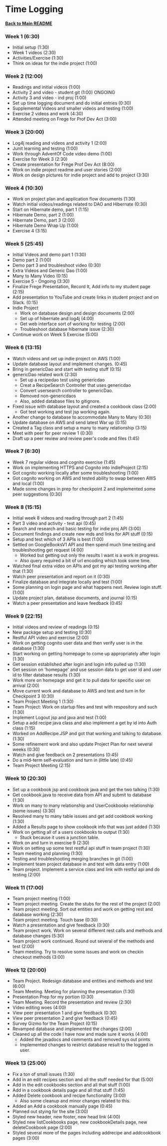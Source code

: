 # Time Logging
#### [Back to Main README](README.md)

### Week 1 (6:30)
- Initial setup (1:30)
- Week 1 videos (2:30)
- Activities/Exercise (1:30)
- Think on ideas for the indie project (1:00)

### Week 2 (12:00)
- Readings and initial videos (1:00)
- Activity 2 and video - student git (1:00) ONGOING
- Activity 3 and video - ind proj (1:00)
- Set up time logging document and do initial entries (0:30)
- Supplemental Videos and smaller videos and testing (1:00)
- Exercise 2 videos and work (4:30)
- Attended meeting on Frege for Prof Dev Act (3:00)

### Week 3 (20:00)
- Log4j reading and videos and activity 1 (2:00)
- Junit learning and testing (1:00)
- Work through AdventOf Code video demo (1:00)
- Exercise for Week 3 (2:30)
- Create presentation for Frege Prof Dev Act (8:00)
- Work on indie project readme and user stories (2:00)
- Work on design pictures for indie project and add to project (3:30)

### Week 4 (10:30)
- Work on project plan and application flow documents (1:30)
- Watch initial videos/readings related to DAO and Hibernate (0:30)
- Start on Hibernate demo, part 1 (1:15)
- Hibernate Demo, part 2 (1:00)
- Hibernate Demo, part 3 (2:00)
- Hibernate Demo Wrap Up (1:00)
- Exercise 4 (3:15)

### Week 5 (25:45)
- Initial Videos and demo part 1 (1:30)
- Demo part 2 (1:00)
- Demo part 3 and troubleshoot video (0:30)
- Extra Videos and Generic Dao (1:00)
- Many to Many Video (0:15)
- Exercise 5 - Ongoing (3:30)
- Finalize Frege Presentation, Record It, Add info to my student page (2:15)
- Add presentation to YouTube and create links in student project and on Slack. (0:15)
- Indie Project
  - Work on database design and design documents (2:00)
  - Set up of hibernate and log4j (4:00)
  - Get web interface sort of working for testing (2:00)
  - Troubleshoot database hibernate issue (2:30)
- Continue work on Week 5 Exercise (5:00)

### Week 6 (13:15)
- Watch videos and set up indie project on AWS (1:00)
- Update database layout and implement changes. (0:45)
- Bring in genericDao and start with testing stuff (0:15)
- genericDao related work (2:30)
  - Set up a recipedao test using genericdao
  - Creat a RecipeSearch Controller that uses genericdao
  - Convert usersearch controller to genericDao.
  - Removed non-genericdaos
  - Also, added database files to gitignore.
- Fixed issue with database layout and created a cookbook class (2:00)
  - Got test working and test jsp working again.
- Another change to database to accommodate Many to Many (0:30)
- Update database on AWS and send latest War up (0:15)
- Created a Tag class and setup a many to many relationship (3:15)
- Meet with peer for peer review 1 (0:30)
- Draft up a peer review and review peer's code and files (1:45)

### Week 7 (6:30)
- Week 7 regular videos and cognito exercise (1:45)
- Work on implementing HTTPS and Cognito into indieProject (2:15)
- Got cognito working locally after some troubleshooting (1:00)
- Got cognito working on AWS and tested ability to swap between AWS and local (1:00)
- Made some changes in prep for checkpoint 2 and implemented some peer suggestions (0:30)

### Week 8 (15:15)
- Initial week 8 videos and reading through part 2 (1:45)
- Part 3 video and activity - test api (0:45)
- Search and research and basic testing for indie proj API (3:00)
- Document findings and create new mds and links for API stuff (0:15)
- Setup and test which of 3 APIs is best (1:00)
- Settled on GoogleBooksV1 API and then spend much time testing and troubleshooting get request (4:00)
  - Worked but getting out only the results I want is a work in progress.
  - Also query required a bit of url encoding which took some time.
- Watched final extra video on APIs and got my api testing working after that (1:30)
- Watch peer presentation and report on it (0:30)
- Finalize database and integrate locally and test (1:00)
- Some planning on login page and what happens next. Review login stuff. (1:00)
- Update project plan, database documents, and journal (0:15)
- Watch a peer presentation and leave feedback (0:45)

### Week 9 (22:15)
- Initial videos and review of readings (0:15)
- New package setup and testing (0:30)
- Restful API video and exercise (2:00)
- Work on getting cognito user data and then verify user is in the database (1:30)
- Start working on getting homepage to come up appropriately after login (1:30)
- Get session established after login and login info pulled up (1:30)
- Get session on 'homepage' and use session data to get user id and user id to filter database results (1:30)
- Work more on homepage and get it to pull data for specific user on arrival (2:00)
- Move current work and database to AWS and test and turn in for Checkpoint 3 (0:30)
- Team Project Meeting 1 (1:30)
- Team Project: Work on startup files and test with respository and such (1:30)
- Implement Logout jsp and java and test (1:00)
- Setup a add recipe java class and also implement a get by id into Auth class (1:15)
- Worked on AddRecipe.JSP and got that working and talking to database. (1:30)
- Some refinement work and also update Project Plan for next several weeks (0:30)
- Watch and give feedback on 2 presentations (0:45)
- Do a mid-term self-evaluation and turn in (little late) (0:45)
- Team Project Meeting (2:15)

### Week 10 (20:30)
- Set up a cookbook jsp and cookbook java and get the two talking (1:30)
- Get cookbook.java to receive data from API and submit to database (1:30)
- Work on many to many relationship and UserCookbooks relationship (some issues) (3:30)
- Resolved many to many table issues and get add cookbook working (1:30)
- Added a Results page to show cookbook info that was just added (1:30)
- Work on getting all of a users cookbooks to output (1:30)
  - Stuck because it uses a junction table.
- Work on and turn in exercise 9 (2:30)
- Work on setting up some test restful api stuff in team project (1:30)
- Team meeting and planning (1:30)
- Testing and troubleshooting merging branches in git (1:00)
- Implement team project database in and test with data entry (1:00)
- Team project. Implement a service class and link with restful api and do testing (2:00)

### Week 11 (17:00)
- Team project meeting (1:00)
- Team project meeting. Create the stubs for the rest of the project (2:00)
- Team project meeting. Sort out entities and work on getting rest and database working (2:30)
- Team project meeting. Touch base (0:30)
- Watch a presentation and give feedback (0:30)
- Team project work.  Work on several different rest calls and methods and database changes (5:30) 
- Team project work continued.  Round out several of the methods and test (2:00)
- Team meeting.  Try to resolve some issues and work on checkin checkout methods (3:00)

### Week 12 (20:00)
- Team Project. Redesign database and entities and methods and test (6:00)
- Team Meeting.  Meeting for planning the presentation (1:30)
- Presentation Prep for my portion (0:30)
- Team Meeting.  Record the presentation and review (2:30)
- Video editing woes (4:00)
- View peer presentation 1 and give feedback (0:30)
- View peer presentation 2 and give feedback (0:45)
- Survey Gizmo for the Team Project (0:15)
- Revamped database and implemented the changes (2:00)
- Cleaned up all the code I have now and made sure it works (4:00)
  - Added the javadocs and comments and removed sys out prints
  - Implemented changes to restrict database result to the logged in user.

### Week 13 (25:00)
- Fix a ton of small issues (1:30)
- Add in an edit recipes section and all the stuff needed for that (5:00)
- Add in the edit cookbooks section and all that stuff (1:00)
- Add in a cookbook details page and all that stuff (1:45)
- Added Delete cookbook and recipe functionality (3:00)
  - Also some cleanup and minor changes related to this.
- Added an Add a cookbook manually page (0:45)
- Planned out stying for the site (3:00)
- Styled new header, new footer, new head link (4:00)
- Styled new listCookbooks page, new cookbookDetails page, new deleteCookbook page (2:00)
- Styled several more of the pages including addrecipe and addcookbook pages (3:00)






